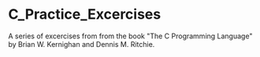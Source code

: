 # C_Practice_Excercises
A series of excercises from from the book "The C Programming Language" by Brian W. Kernighan and Dennis M. Ritchie.
